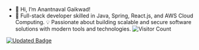 - 👋 Hi, I’m Anantnaval Gaikwad!
- 🚀 Full-stack developer skilled in Java, Spring, React.js, and AWS Cloud Computing.
💡 Passionate about building scalable and secure software solutions with modern tools and technologies.
![Visitor Count](https://profile-counter.glitch.me/navalgaikwad/count.svg)




[![Updated Badge](https://badges.pufler.dev/updated/navalgaikwad/Leetcode)](https://badges.pufler.dev)


<!---
navalgaikwad/navalgaikwad is a ✨ special ✨ repository because its `README.md` (this file) appears on your GitHub profile.
You can click the Preview link to take a look at your changes.
--->
